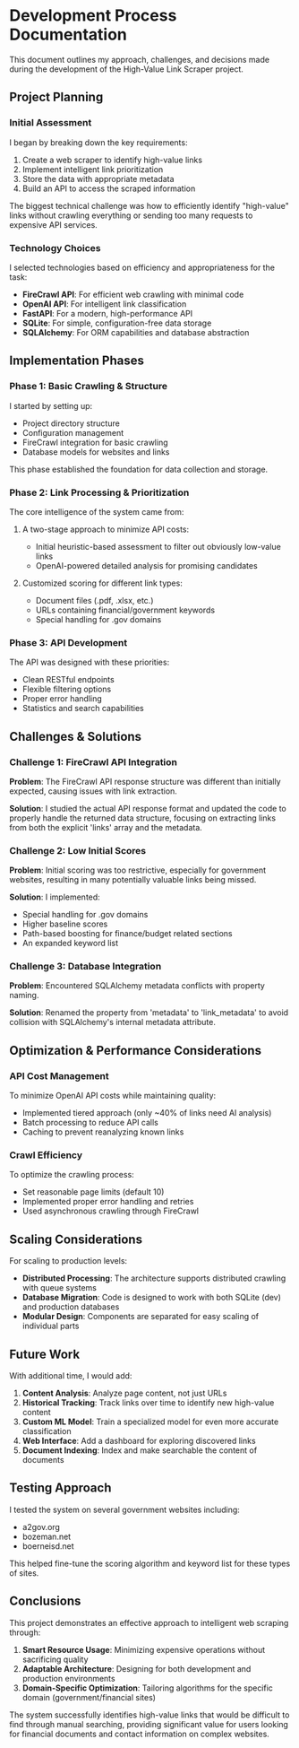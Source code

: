 # Development Process Documentation

This document outlines my approach, challenges, and decisions made during the development of the High-Value Link Scraper project.

## Project Planning

### Initial Assessment

I began by breaking down the key requirements:
1. Create a web scraper to identify high-value links
2. Implement intelligent link prioritization
3. Store the data with appropriate metadata
4. Build an API to access the scraped information

The biggest technical challenge was how to efficiently identify "high-value" links without crawling everything or sending too many requests to expensive API services.

### Technology Choices

I selected technologies based on efficiency and appropriateness for the task:

- **FireCrawl API**: For efficient web crawling with minimal code
- **OpenAI API**: For intelligent link classification
- **FastAPI**: For a modern, high-performance API
- **SQLite**: For simple, configuration-free data storage
- **SQLAlchemy**: For ORM capabilities and database abstraction

## Implementation Phases

### Phase 1: Basic Crawling & Structure

I started by setting up:
- Project directory structure
- Configuration management
- FireCrawl integration for basic crawling
- Database models for websites and links

This phase established the foundation for data collection and storage.

### Phase 2: Link Processing & Prioritization

The core intelligence of the system came from:
1. A two-stage approach to minimize API costs:
   - Initial heuristic-based assessment to filter out obviously low-value links
   - OpenAI-powered detailed analysis for promising candidates

2. Customized scoring for different link types:
   - Document files (.pdf, .xlsx, etc.)
   - URLs containing financial/government keywords
   - Special handling for .gov domains

### Phase 3: API Development

The API was designed with these priorities:
- Clean RESTful endpoints
- Flexible filtering options
- Proper error handling
- Statistics and search capabilities

## Challenges & Solutions

### Challenge 1: FireCrawl API Integration

**Problem**: The FireCrawl API response structure was different than initially expected, causing issues with link extraction.

**Solution**: I studied the actual API response format and updated the code to properly handle the returned data structure, focusing on extracting links from both the explicit 'links' array and the metadata.

### Challenge 2: Low Initial Scores

**Problem**: Initial scoring was too restrictive, especially for government websites, resulting in many potentially valuable links being missed.

**Solution**: I implemented:
- Special handling for .gov domains
- Higher baseline scores
- Path-based boosting for finance/budget related sections
- An expanded keyword list

### Challenge 3: Database Integration

**Problem**: Encountered SQLAlchemy metadata conflicts with property naming.

**Solution**: Renamed the property from 'metadata' to 'link_metadata' to avoid collision with SQLAlchemy's internal metadata attribute.

## Optimization & Performance Considerations

### API Cost Management

To minimize OpenAI API costs while maintaining quality:
- Implemented tiered approach (only ~40% of links need AI analysis)
- Batch processing to reduce API calls
- Caching to prevent reanalyzing known links

### Crawl Efficiency

To optimize the crawling process:
- Set reasonable page limits (default 10)
- Implemented proper error handling and retries
- Used asynchronous crawling through FireCrawl

## Scaling Considerations

For scaling to production levels:
- **Distributed Processing**: The architecture supports distributed crawling with queue systems
- **Database Migration**: Code is designed to work with both SQLite (dev) and production databases
- **Modular Design**: Components are separated for easy scaling of individual parts

## Future Work

With additional time, I would add:
1. **Content Analysis**: Analyze page content, not just URLs
2. **Historical Tracking**: Track links over time to identify new high-value content
3. **Custom ML Model**: Train a specialized model for even more accurate classification
4. **Web Interface**: Add a dashboard for exploring discovered links
5. **Document Indexing**: Index and make searchable the content of documents

## Testing Approach

I tested the system on several government websites including:
- a2gov.org
- bozeman.net
- boerneisd.net

This helped fine-tune the scoring algorithm and keyword list for these types of sites.

## Conclusions

This project demonstrates an effective approach to intelligent web scraping through:
1. **Smart Resource Usage**: Minimizing expensive operations without sacrificing quality
2. **Adaptable Architecture**: Designing for both development and production environments
3. **Domain-Specific Optimization**: Tailoring algorithms for the specific domain (government/financial sites)

The system successfully identifies high-value links that would be difficult to find through manual searching, providing significant value for users looking for financial documents and contact information on complex websites.